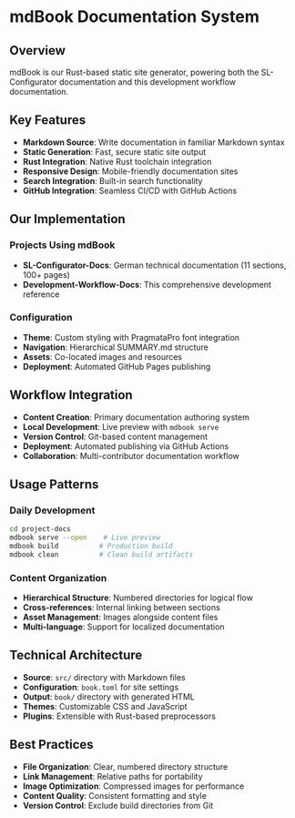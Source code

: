# mdBook Documentation System

## Overview
mdBook is our Rust-based static site generator, powering both the SL-Configurator documentation and this development workflow documentation.

## Key Features
- **Markdown Source**: Write documentation in familiar Markdown syntax
- **Static Generation**: Fast, secure static site output
- **Rust Integration**: Native Rust toolchain integration
- **Responsive Design**: Mobile-friendly documentation sites
- **Search Integration**: Built-in search functionality
- **GitHub Integration**: Seamless CI/CD with GitHub Actions

## Our Implementation
### Projects Using mdBook
- **SL-Configurator-Docs**: German technical documentation (11 sections, 100+ pages)
- **Development-Workflow-Docs**: This comprehensive development reference

### Configuration
- **Theme**: Custom styling with PragmataPro font integration
- **Navigation**: Hierarchical SUMMARY.md structure
- **Assets**: Co-located images and resources
- **Deployment**: Automated GitHub Pages publishing

## Workflow Integration
- **Content Creation**: Primary documentation authoring system
- **Local Development**: Live preview with `mdbook serve`
- **Version Control**: Git-based content management
- **Deployment**: Automated publishing via GitHub Actions
- **Collaboration**: Multi-contributor documentation workflow

## Usage Patterns
### Daily Development
```bash
cd project-docs
mdbook serve --open    # Live preview
mdbook build          # Production build
mdbook clean          # Clean build artifacts
```

### Content Organization
- **Hierarchical Structure**: Numbered directories for logical flow
- **Cross-references**: Internal linking between sections
- **Asset Management**: Images alongside content files
- **Multi-language**: Support for localized documentation

## Technical Architecture
- **Source**: `src/` directory with Markdown files
- **Configuration**: `book.toml` for site settings
- **Output**: `book/` directory with generated HTML
- **Themes**: Customizable CSS and JavaScript
- **Plugins**: Extensible with Rust-based preprocessors

## Best Practices
- **File Organization**: Clear, numbered directory structure
- **Link Management**: Relative paths for portability
- **Image Optimization**: Compressed images for performance
- **Content Quality**: Consistent formatting and style
- **Version Control**: Exclude build directories from Git